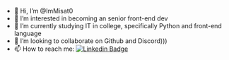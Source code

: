 - 👋 Hi, I’m @ImMisat0
- 👀 I’m interested in becoming an senior front-end dev
- 🌱 I’m currently studying IT in college, specifically Python and front-end language
- 💞️ I’m looking to collaborate on Github and Discord)))
- 📫 How to reach me: [![Linkedin Badge](https://img.shields.io/badge/-kakbar-blue?style=flat&logo=Linkedin&logoColor=white)](https://www.linkedin.com/in/decino-30cs12/)

<!---
ImMisat0/ImMisat0 is a ✨ special ✨ repository because its `README.md` (this file) appears on your GitHub profile.
You can click the Preview link to take a look at your changes.
--->
